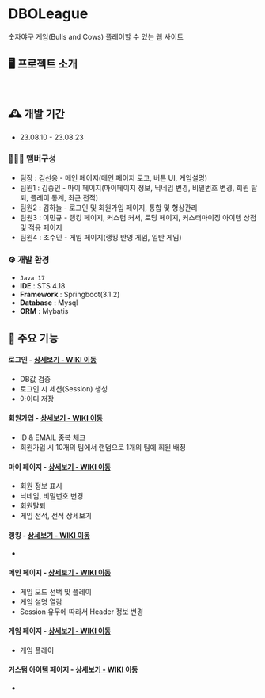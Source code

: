 # DBOLeague
숫자야구 게임(Bulls and Cows) 플레이할 수 있는 웹 사이트

## 🖥️ 프로젝트 소개
<br>

## 🕰️ 개발 기간
* 23.08.10 - 23.08.23

### 🧑‍🤝‍🧑 맴버구성
 - 팀장  : 김선웅 - 메인 페이지(메인 페이지 로고, 버튼 UI, 게임설명)
 - 팀원1 : 김종인 - 마이 페이지(마이페이지 정보, 닉네임 변경, 비밀번호 변경, 회원 탈퇴, 플레이 통계, 최근 전적)
 - 팀원2 : 김하늘 - 로그인 및 회원가입 페이지, 통합 및 형상관리
 - 팀원3 : 이민규 - 랭킹 페이지, 커스텀 커서, 로딩 페이지, 커스터마이징 아이템 상점 및 적용 페이지
 - 팀원4 : 조수민 - 게임 페이지(랭킹 반영 게임, 일반 게임)

### ⚙️ 개발 환경
- `Java 17`
- **IDE** : STS 4.18
- **Framework** : Springboot(3.1.2)
- **Database** : Mysql
- **ORM** : Mybatis

## 📌 주요 기능
#### 로그인 - <a href="https://github.com/ha-neu1/DBOLeague/wiki/%EB%A1%9C%EA%B7%B8%EC%9D%B8" >상세보기 - WIKI 이동</a>
- DB값 검증
- 로그인 시 세션(Session) 생성
- 아이디 저장
#### 회원가입 - <a href="https://github.com/ha-neu1/DBOLeague/wiki/%ED%9A%8C%EC%9B%90%EA%B0%80%EC%9E%85" >상세보기 - WIKI 이동</a>
- ID & EMAIL 중복 체크
- 회원가입 시 10개의 팀에서 랜덤으로 1개의 팀에 회원 배정
#### 마이 페이지 - <a href="https://github.com/ha-neu1/DBOLeague/wiki/%EB%A7%88%EC%9D%B4-%ED%8E%98%EC%9D%B4%EC%A7%80" >상세보기 - WIKI 이동</a>
- 회원 정보 표시
- 닉네임, 비밀번호 변경
- 회원탈퇴
- 게임 전적, 전적 상세보기
#### 랭킹 - <a href="https://github.com/ha-neu1/DBOLeague/wiki/%EB%9E%AD%ED%82%B9%ED%8E%98%EC%9D%B4%EC%A7%80" >상세보기 - WIKI 이동</a>
- 
#### 메인 페이지 - <a href="https://github.com/ha-neu1/DBOLeague/wiki/%EB%A9%94%EC%9D%B8-%ED%8E%98%EC%9D%B4%EC%A7%80" >상세보기 - WIKI 이동</a>
- 게임 모드 선택 및 플레이
- 게임 설명 열람
- Session 유무에 따라서 Header 정보 변경
#### 게임 페이지 - <a href="https://github.com/ha-neu1/DBOLeague/wiki/%EA%B2%8C%EC%9E%84-%ED%8E%98%EC%9D%B4%EC%A7%80" >상세보기 - WIKI 이동</a>
- 게임 플레이
#### 커스텀 아이템 페이지 - <a href="https://github.com/ha-neu1/DBOLeague/wiki/%EC%BB%A4%EC%8A%A4%ED%85%80-%EC%95%84%EC%9D%B4%ED%85%9C-%ED%8E%98%EC%9D%B4%EC%A7%80" >상세보기 - WIKI 이동</a>
- 
